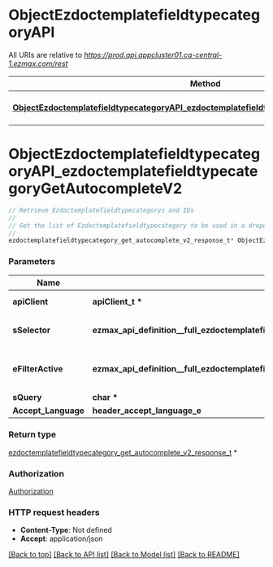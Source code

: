 # ObjectEzdoctemplatefieldtypecategoryAPI

All URIs are relative to *https://prod.api.appcluster01.ca-central-1.ezmax.com/rest*

Method | HTTP request | Description
------------- | ------------- | -------------
[**ObjectEzdoctemplatefieldtypecategoryAPI_ezdoctemplatefieldtypecategoryGetAutocompleteV2**](ObjectEzdoctemplatefieldtypecategoryAPI.md#ObjectEzdoctemplatefieldtypecategoryAPI_ezdoctemplatefieldtypecategoryGetAutocompleteV2) | **GET** /2/object/ezdoctemplatefieldtypecategory/getAutocomplete/{sSelector} | Retrieve Ezdoctemplatefieldtypecategorys and IDs


# **ObjectEzdoctemplatefieldtypecategoryAPI_ezdoctemplatefieldtypecategoryGetAutocompleteV2**
```c
// Retrieve Ezdoctemplatefieldtypecategorys and IDs
//
// Get the list of Ezdoctemplatefieldtypecategory to be used in a dropdown or autocomplete control.
//
ezdoctemplatefieldtypecategory_get_autocomplete_v2_response_t* ObjectEzdoctemplatefieldtypecategoryAPI_ezdoctemplatefieldtypecategoryGetAutocompleteV2(apiClient_t *apiClient, ezmax_api_definition__full_ezdoctemplatefieldtypecategoryGetAutocompleteV2_sSelector_e sSelector, ezmax_api_definition__full_ezdoctemplatefieldtypecategoryGetAutocompleteV2_eFilterActive_e eFilterActive, char *sQuery, header_accept_language_e Accept_Language);
```

### Parameters
Name | Type | Description  | Notes
------------- | ------------- | ------------- | -------------
**apiClient** | **apiClient_t \*** | context containing the client configuration |
**sSelector** | **ezmax_api_definition__full_ezdoctemplatefieldtypecategoryGetAutocompleteV2_sSelector_e** | The type of Ezdoctemplatefieldtypecategorys to return | 
**eFilterActive** | **ezmax_api_definition__full_ezdoctemplatefieldtypecategoryGetAutocompleteV2_eFilterActive_e** | Specify which results we want to display. | [optional] [default to &#39;Active&#39;]
**sQuery** | **char \*** | Allow to filter the returned results | [optional] 
**Accept_Language** | **header_accept_language_e** |  | [optional] 

### Return type

[ezdoctemplatefieldtypecategory_get_autocomplete_v2_response_t](ezdoctemplatefieldtypecategory_get_autocomplete_v2_response.md) *


### Authorization

[Authorization](../README.md#Authorization)

### HTTP request headers

 - **Content-Type**: Not defined
 - **Accept**: application/json

[[Back to top]](#) [[Back to API list]](../README.md#documentation-for-api-endpoints) [[Back to Model list]](../README.md#documentation-for-models) [[Back to README]](../README.md)

